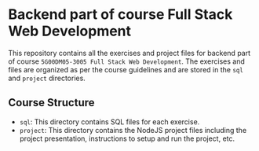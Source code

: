 # Backend part of course Full Stack Web Development

This repository contains all the exercises and project files for backend part of course `5G00DM05-3005 Full Stack Web Development`. The exercises and files are organized as per the course guidelines and are stored in the `sql` and `project` directories.

## Course Structure

- `sql`: This directory contains SQL files for each exercise. 
- `project`: This directory contains the NodeJS project files including the project presentation, instructions to setup and run the project, etc.
